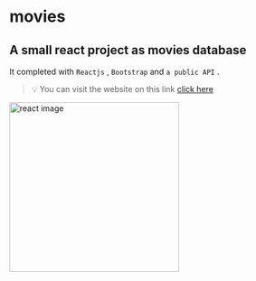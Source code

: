 # movies

## A small react project as movies database

It completed with `Reactjs` , `Bootstrap` and `a public API` .

> 💡 You can visit the website on this link [click here](https://tal1981.github.io/movies/)

<img width="300" src="https://uxwing.com/wp-content/themes/uxwing/download/brands-and-social-media/react-js-icon.png" alt="react image"/>
